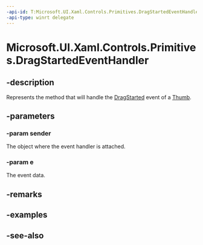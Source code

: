 ```yaml
---
-api-id: T:Microsoft.UI.Xaml.Controls.Primitives.DragStartedEventHandler
-api-type: winrt delegate
---
```

<!-- Delegate syntax.
public delegate void DragStartedEventHandler(System.Object sender, Windows.UI.Xaml.Controls.Primitives.DragStartedEventArgs e)
-->
# Microsoft.UI.Xaml.Controls.Primitives.DragStartedEventHandler

## -description
Represents the method that will handle the [DragStarted](thumb_dragstarted.md) event of a [Thumb](thumb.md).

## -parameters
### -param sender
The object where the event handler is attached.

### -param e
The event data.


## -remarks

## -examples

## -see-also
